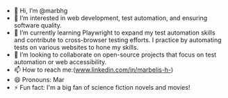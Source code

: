 - 👋 Hi, I’m @marbhg
- 👀 I’m interested in web development, test automation, and ensuring software quality.
- 🌱 I’m currently learning Playwright to expand my test automation skills and contribute to cross-browser testing efforts. I practice by automating tests on various websites to hone my skills.
- 💞️ I’m looking to collaborate on open-source projects that focus on test automation or web accessibility. 
- 📫 How to reach me:(www.linkedin.com/in/marbelis-h-)
- 😄 Pronouns: Mar
- ⚡ Fun fact: I'm a big fan of science fiction novels and movies! 

<!---
marbhg/marbhg is a ✨ special ✨ repository because its `README.md` (this file) appears on your GitHub profile.
You can click the Preview link to take a look at your changes.
--->
